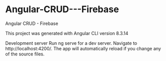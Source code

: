 # Angular-CRUD---Firebase
Angular CRUD - Firebase

This project was generated with Angular CLI version 8.3.14

Development server
Run ng serve for a dev server. Navigate to http://localhost:4200/. The app will automatically reload if you change any of the source files.
